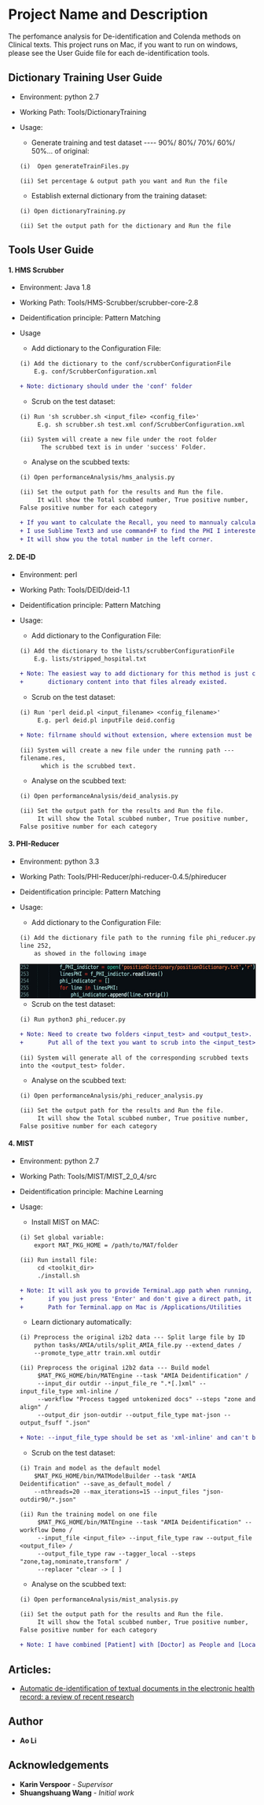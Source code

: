 # Project Name and Description
The perfomance analysis for De-identification and Colenda methods on Clinical texts.
This project runs on Mac, if you want to run on windows, please see the User Guide file for each de-identification tools.

## Dictionary Training User Guide
* Environment: python 2.7
* Working Path: Tools/DictionaryTraining
* Usage:
     * Generate training and test dataset ---- 90%/ 80%/ 70%/ 60%/ 50%... of original:
     ```
     (i)  Open generateTrainFiles.py
     ```
     ```
     (ii) Set percentage & output path you want and Run the file
     ```

     * Establish external dictionary from the training dataset:
     ```
     (i) Open dictionaryTraining.py
     ```
     ```
     (ii) Set the output path for the dictionary and Run the file
     ```

## Tools User Guide
#### 1. HMS Scrubber
   * Environment: Java 1.8
   * Working Path: Tools/HMS-Scrubber/scrubber-core-2.8
   * Deidentification principle: Pattern Matching
   * Usage      
        * Add dictionary to the Configuration File:
        ```
        (i) Add the dictionary to the conf/scrubberConfigurationFile 
            E.g. conf/ScrubberConfiguration.xml
        ```      
        ```diff
        + Note: dictionary should under the 'conf' folder
        ```
        
        * Scrub on the test dataset:
        ```
        (i) Run 'sh scrubber.sh <input_file> <config_file>'
             E.g. sh scrubber.sh test.xml conf/ScrubberConfiguration.xml
        ```
        ```
        (ii) System will create a new file under the root folder
              The scrubbed text is in under 'success' Folder.
        ```
        
        * Analyse on the scubbed texts:
        ```
        (i) Open performanceAnalysis/hms_analysis.py
        ```
        ```
        (ii) Set the output path for the results and Run the file.
             It will show the Total scubbed number, True positive number, False positive number for each category
        ```
        ```diff
        + If you want to calculate the Recall, you need to mannualy calculate the total number of the PHI.
        + I use Sublime Text3 and use command+F to find the PHI I interested, 
        + It will show you the total number in the left corner.
        ```
       
#### 2. DE-ID
   * Environment: perl
   * Working Path: Tools/DEID/deid-1.1
   * Deidentification principle: Pattern Matching
   * Usage:       
        * Add dictionary to the Configuration File:
        ```
        (i) Add the dictionary to the lists/scrubberConfigurationFile
            E.g. lists/stripped_hospital.txt
        ```      
        ```diff
        + Note: The easiest way to add dictionary for this method is just copy and paste our 
        +       dictionary content into that files already existed.             
        ```
        
        * Scrub on the test dataset:
        ```
        (i) Run 'perl deid.pl <input_filename> <config_filename>'
             E.g. perl deid.pl inputFile deid.config
        ```
        ```diff
        + Note: filrname should without extension, where extension must be .text            
        ```
        
        ```
        (ii) System will create a new file under the running path --- filename.res,
              which is the scrubbed text.
        ```
        
        * Analyse on the scubbed text:
        ```
        (i) Open performanceAnalysis/deid_analysis.py
        ```
        ```
        (ii) Set the output path for the results and Run the file.
             It will show the Total scubbed number, True positive number, False positive number for each category
        ```

#### 3. PHI-Reducer
   * Environment: python 3.3
   * Working Path: Tools/PHI-Reducer/phi-reducer-0.4.5/phireducer
   * Deidentification principle: Pattern Matching
   * Usage:       
        * Add dictionary to the Configuration File:
        ```
        (i) Add the dictionary file path to the running file phi_reducer.py line 252,
            as showed in the following image 
        ```
        <img src="Documents/References/images/phi_reducer.jpg" alt="Drawing" width="1000" height="70"/>
        
        
        * Scrub on the test dataset:
        ```
        (i) Run python3 phi_reducer.py
        ```
        ```diff
        + Note: Need to create two folders <input_test> and <output_test>. 
        +       Put all of the text you want to scrub into the <input_test> folder         
        ```
        
        ```
        (ii) System will generate all of the corresponding scrubbed texts into the <output_test> folder.
        ```
        
        * Analyse on the scubbed text:
        ```
        (i) Open performanceAnalysis/phi_reducer_analysis.py
        ```
        ```
        (ii) Set the output path for the results and Run the file.
             It will show the Total scubbed number, True positive number, False positive number for each category
        ```


#### 4. MIST
   * Environment: python 2.7
   * Working Path: Tools/MIST/MIST_2_0_4/src
   * Deidentification principle: Machine Learning 
   * Usage:       
        * Install MIST on MAC:
        ```
        (i) Set global variable:
            export MAT_PKG_HOME = /path/to/MAT/folder
        ```
        ```
        (ii) Run install file:
             cd <toolkit_dir>
             ./install.sh  
        ```
        ```diff
        + Note: It will ask you to provide Terminal.app path when running,
        +       if you just press 'Enter' and don't give a direct path, it can't work correctly.
        +       Path for Terminal.app on Mac is /Applications/Utilities
        ```
       
        * Learn dictionary automatically:
        ```
        (i) Preprocess the original i2b2 data --- Split large file by ID
            python tasks/AMIA/utils/split_AMIA_file.py --extend_dates /
            --promote_type_attr train.xml outdir
        ```
        ```
        (ii) Preprocess the original i2b2 data --- Build model
             $MAT_PKG_HOME/bin/MATEngine --task "AMIA Deidentification" /
             --input_dir outdir --input_file_re ".*[.]xml" --input_file_type xml-inline /
             --workflow "Process tagged untokenized docs" --steps "zone and align" /
             --output_dir json-outdir --output_file_type mat-json --output_fsuff ".json"
        ```
        
       ```diff
       + Note: --input_file_type should be set as 'xml-inline' and can't be raw for i2b2 data
       ```
        
       * Scrub on the test dataset:
       ```
       (i) Train and model as the default model
           $MAT_PKG_HOME/bin/MATModelBuilder --task "AMIA Deidentification" --save_as_default_model /
           --nthreads=20 --max_iterations=15 --input_files "json-outdir90/*.json"
       ```
       ```
       (ii) Run the training model on one file
            $MAT_PKG_HOME/bin/MATEngine --task "AMIA Deidentification" --workflow Demo /
            --input_file <input_file> --input_file_type raw --output_file <output_file> /
            --output_file_type raw --tagger_local --steps "zone,tag,nominate,transform" /
            --replacer "clear -> [ ]
       ```
        
       * Analyse on the scubbed text:
       ```
       (i) Open performanceAnalysis/mist_analysis.py
       ```
       ```
       (ii) Set the output path for the results and Run the file.
            It will show the Total scubbed number, True positive number, False positive number for each category
       ```
       ```diff
       + Note: I have combined [Patient] with [Doctor] as People and [Location] with [Hospital] as Position
       ```

## Articles:
- [Automatic de-identification of textual documents in the electronic health record: a review of recent research](https://github.com/OliviaAo/graduate-Ao/tree/master/Documents/References/1471-2288-1070.pdf)

## Author
* **Ao Li** 

## Acknowledgements
* **Karin Verspoor** - *Supervisor*
* **Shuangshuang Wang** - *Initial work*


